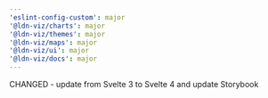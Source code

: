 ```yaml
---
'eslint-config-custom': major
'@ldn-viz/charts': major
'@ldn-viz/themes': major
'@ldn-viz/maps': major
'@ldn-viz/ui': major
'@ldn-viz/docs': major
---
```


CHANGED - update from Svelte 3 to Svelte 4 and update Storybook
